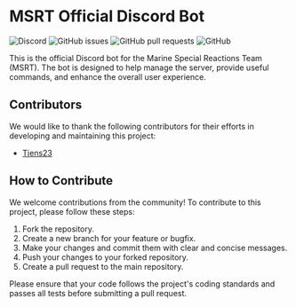 # MSRT Official Discord Bot

![Discord](https://img.shields.io/discord/123456789012345678)
![GitHub issues](https://img.shields.io/github/issues/Tjens23/MSRT-BOT)
![GitHub pull requests](https://img.shields.io/github/issues-pr/Tjens23/MSRT-BOT)
![GitHub](https://img.shields.io/github/license/Tjens23/MSRT-BOT)

This is the official Discord bot for the Marine Special Reactions Team (MSRT). The bot is designed to help manage the server, provide useful commands, and enhance the overall user experience.

## Contributors

We would like to thank the following contributors for their efforts in developing and maintaining this project:

- [Tjens23](https://github.com/Tjens23)

## How to Contribute

We welcome contributions from the community! To contribute to this project, please follow these steps:

1. Fork the repository.
2. Create a new branch for your feature or bugfix.
3. Make your changes and commit them with clear and concise messages.
4. Push your changes to your forked repository.
5. Create a pull request to the main repository.

Please ensure that your code follows the project's coding standards and passes all tests before submitting a pull request.
